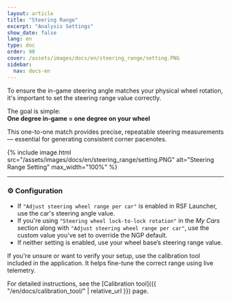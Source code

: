 ```yaml
---
layout: article
title: "Steering Range"
excerpt: "Analysis Settings"
show_date: false
lang: en
type: doc
order: 90
cover: /assets/images/docs/en/steering_range/setting.PNG
sidebar:
  nav: docs-en
---
```


To ensure the in-game steering angle matches your physical wheel rotation, it's important to set the steering range value correctly.

The goal is simple:  
**One degree in-game = one degree on your wheel**

This one-to-one match provides precise, repeatable steering measurements — essential for generating consistent corner pacenotes.

{% include image.html
   src="/assets/images/docs/en/steering_range/setting.PNG"
   alt="Steering Range Setting"
   max_width="100%" %}

---

### ⚙️ Configuration

- If `"Adjust steering wheel range per car"` is enabled in RSF Launcher, use the car's steering angle value.
- If you're using `"Steering wheel lock-to-lock rotation"` in the *My Cars* section along with `"Adjust steering wheel range per car"`, use the custom value you've set to override the NGP default.
- If neither setting is enabled, use your wheel base’s steering range value.

If you're unsure or want to verify your setup, use the calibration tool included in the application. It helps fine-tune the correct range using live telemetry.

For detailed instructions, see the [Calibration tool]({{ "/en/docs/calibration_tool/" | relative_url }}) page.
